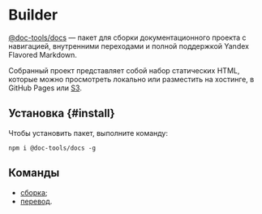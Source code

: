 # Builder

[@doc-tools/docs](https://www.npmjs.com/package/@doc-tools/docs) — пакет для сборки документационного проекта с навигацией, внутренними переходами и полной поддержкой Yandex Flavored Markdown.

Собранный проект представляет собой набор статических HTML, которые можно просмотреть локально или разместить на хостинге, в GitHub Pages или [S3](publish-s3.md).

## Установка {#install}

Чтобы установить пакет, выполните команду:

```shell
npm i @doc-tools/docs -g
```

## Команды

- [сборка](./build.md);
- [перевод](./translate.md).
